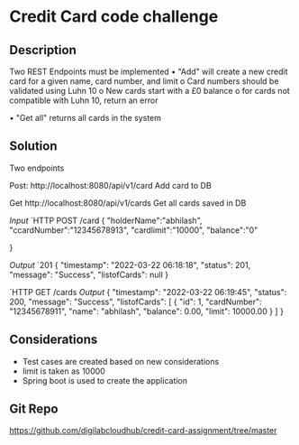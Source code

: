 # Credit Card code challenge

## Description

Two REST Endpoints must be implemented
•	"Add" will create a new credit card for a given name, card number, and limit
o	Card numbers should be validated using Luhn 10
o	New cards start with a £0 balance
o	for cards not compatible with Luhn 10, return an error

•	"Get all" returns all cards in the system


## Solution

Two endpoints 

Post: http://localhost:8080/api/v1/card 
Add card to DB

Get http://localhost:8080/api/v1/cards
Get all cards saved in DB



*Input*
`HTTP POST /card 
{
    "holderName":"abhilash",
    "ccardNumber":"12345678913",
    "cardlimit":"10000",
    "balance":"0"
    
}

*Output*
`201 
{
    "timestamp": "2022-03-22 06:18:18",
    "status": 201,
    "message": "Success",
    "listofCards": null
}

`HTTP GET /cards
*Output*
{
    "timestamp": "2022-03-22 06:19:45",
    "status": 200,
    "message": "Success",
    "listofCards": [
        {
            "id": 1,
            "cardNumber": "12345678911",
            "name": "abhilash",
            "balance": 0.00,
            "limit": 10000.00
        }
    ]
}


## Considerations
- Test cases are created based on new considerations
- limit is taken as 10000
- Spring boot is used to create the application

## Git Repo
https://github.com/digilabcloudhub/credit-card-assignment/tree/master





